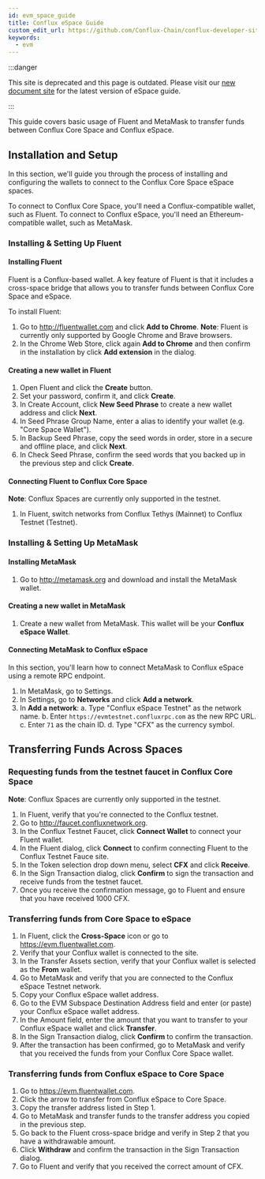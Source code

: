 ```yaml
---
id: evm_space_guide
title: Conflux eSpace Guide
custom_edit_url: https://github.com/Conflux-Chain/conflux-developer-site/edit/master/docs/v2-hardfork/evm-space-guide.md
keywords:
  - evm
---
```


:::danger

This site is deprecated and this page is outdated. Please visit our [new document site](https://doc.confluxnetwork.org) for the latest version of eSpace guide.

:::


This guide covers basic usage of Fluent and MetaMask to transfer funds between Conflux Core Space and Conflux eSpace.

## Installation and Setup

In this section, we'll guide you through the process of installing and configuring the wallets to connect to the Conflux Core Space eSpace spaces. 

To connect to Conflux Core Space, you'll need a Conflux-compatible wallet, such as Fluent. To connect to Conflux eSpace, you'll need an Ethereum-compatible wallet, such as MetaMask.

### Installing & Setting Up Fluent

#### Installing Fluent

Fluent is a Conflux-based wallet. A key feature of Fluent is that it includes a cross-space bridge that allows you to transfer funds between Conflux Core Space and eSpace.

To install Fluent:

1. Go to http://fluentwallet.com and click **Add to Chrome**. **Note**: Fluent is currently only supported by Google Chrome and Brave browsers.
2. In the Chrome Web Store, click again **Add to Chrome** and then confirm in the installation by click **Add extension** in the dialog.

#### Creating a new wallet in Fluent

1. Open Fluent and click the **Create** button.
2. Set your password, confirm it, and click **Create**.
3. In Create Account, click **New Seed Phrase** to create a new wallet address and click **Next**.
4. In Seed Phrase Group Name, enter a alias to identify your wallet (e.g. "Core Space Wallet").
5. In Backup Seed Phrase, copy the seed words in order, store in a secure and offline place, and click **Next**.
6. In Check Seed Phrase, confirm the seed words that you backed up in the previous step and click **Create**.

#### Connecting Fluent to Conflux Core Space

**Note**: Conflux Spaces are currently only supported in the testnet.

1. In Fluent, switch networks from Conflux Tethys (Mainnet) to Conflux Testnet (Testnet).

### Installing & Setting Up MetaMask

#### Installing MetaMask

1. Go to http://metamask.org and download and install the MetaMask wallet.

#### Creating a new wallet in MetaMask

1. Create a new wallet from MetaMask. This wallet will be your **Conflux eSpace Wallet**.

#### Connecting MetaMask to Conflux eSpace

In this section, you'll learn how to connect MetaMask to Conflux eSpace using a remote RPC endpoint.

1. In MetaMask, go to Settings.
2. In Settings, go to **Networks** and click **Add a network**.
3. In **Add a network**:
    a. Type "Conflux eSpace Testnet" as the network name.
    b. Enter `https://evmtestnet.confluxrpc.com` as the new RPC URL.
    c. Enter `71` as the chain ID.
    d. Type "CFX" as the currency symbol.

## Transferring Funds Across Spaces

### Requesting funds from the testnet faucet in Conflux Core Space

**Note**: Conflux Spaces are currently only supported in the testnet.

1. In Fluent, verify that you're connected to the Conflux testnet.
2. Go to http://faucet.confluxnetwork.org.
3. In the Conflux Testnet Faucet, click **Connect Wallet** to connect your Fluent wallet.
4. In the Fluent dialog, click **Connect** to confirm connecting Fluent to the Conflux Testnet Fauce site.
5. In the Token selection drop down menu, select **CFX** and click **Receive**.
6. In the Sign Transaction dialog, click **Confirm** to sign the transaction and receive funds from the testnet faucet.
7. Once you receive the confirmation message, go to Fluent and ensure that you have received 1000 CFX.

### Transferring funds from Core Space to eSpace

1. In Fluent, click the **Cross-Space** icon or go to https://evm.fluentwallet.com.
2. Verify that your Conflux wallet is connected to the site.
3. In the Transfer Assets section, verify that your Conflux wallet is selected as the **From** wallet.
4. Go to MetaMask and verify that you are connected to the Conflux eSpace Testnet network.
5. Copy your Conflux eSpace wallet address.
6. Go to the EVM Subspace Destination Address field and enter (or paste) your Conflux eSpace wallet address.
7. In the Amount field, enter the amount that you want to transfer to your Conflux eSpace wallet and click **Transfer**.
8. In the Sign Transaction dialog, click **Confirm** to confirm the transaction.
9. After the transaction has been confirmed, go to MetaMask and verify that you received the funds from your Conflux Core Space wallet.

### Transferring funds from Conflux eSpace to Core Space

1. Go to https://evm.fluentwallet.com.
2. Click the arrow to transfer from Conflux eSpace to  Core Space.
3. Copy the transfer address listed in Step 1.
4. Go to MetaMask and transfer funds to the transfer address you copied in the previous step.
5. Go back to the Fluent cross-space bridge and verify in Step 2 that you have a withdrawable amount.
6. Click **Withdraw** and confirm the transaction in the Sign Transaction dialog.
7. Go to Fluent and verify that you received the correct amount of CFX.